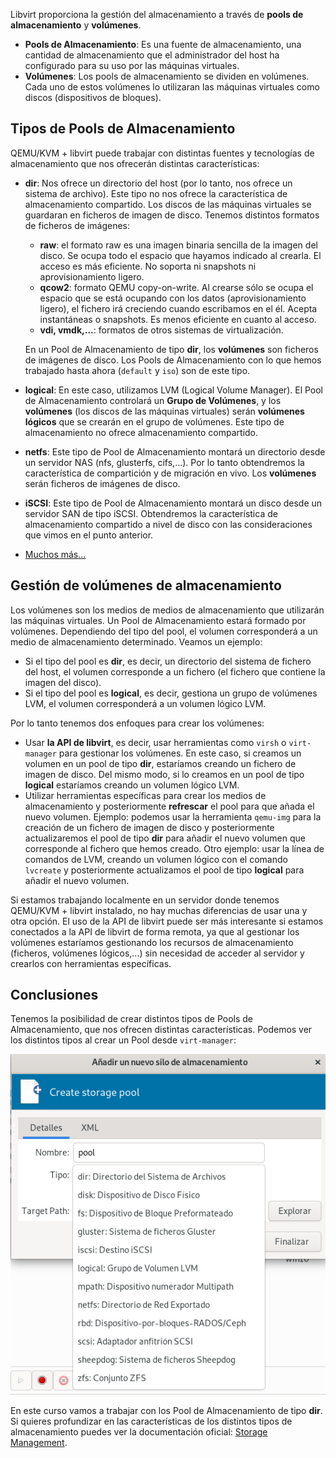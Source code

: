 Libvirt proporciona la gestión del almacenamiento a través de **pools de almacenamiento** y **volúmenes**.

* **Pools de Almacenamiento**: Es una fuente de almacenamiento, una cantidad de almacenamiento que el administrador del host ha configurado para su uso por las máquinas virtuales.
* **Volúmenes**: Los pools de almacenamiento se dividen en volúmenes. Cada uno de estos volúmenes lo utilizaran las máquinas virtuales como discos (dispositivos de bloques).

## Tipos de Pools de Almacenamiento

QEMU/KVM + libvirt puede trabajar con distintas fuentes y tecnologías de almacenamiento que nos ofrecerán distintas características:

* **dir**: Nos ofrece un directorio del host (por lo tanto, nos ofrece un sistema de archivo). Este tipo no nos ofrece la característica de almacenamiento compartido. Los discos de las máquinas virtuales se guardaran en ficheros de imagen de disco. Tenemos distintos formatos de ficheros de imágenes:
	* **raw**: el formato raw es una imagen binaria sencilla de la imagen del disco. Se ocupa todo el espacio que hayamos indicado al crearla. El acceso es más eficiente. No soporta ni snapshots ni aprovisionamiento ligero.
    * **qcow2**: formato QEMU copy-on-write. Al crearse sólo se ocupa el espacio que se está ocupando con los datos (aprovisionamiento ligero), el fichero irá creciendo cuando escribamos en el él. Acepta instantáneas o snapshots. Es menos eficiente en cuanto al acceso.
    * **vdi, vmdk,...**: formatos de otros sistemas de virtualización.

	En un Pool de Almacenamiento de tipo **dir**, los **volúmenes** son ficheros de imágenes de disco. Los Pools de Almacenamiento con lo que hemos trabajado hasta ahora (`default` y `iso`) son de este tipo.

* **logical**: En este caso, utilizamos LVM (Logical Volume Manager). El Pool de Almacenamiento controlará un **Grupo de Volúmenes**, y los **volúmenes** (los discos de las máquinas virtuales) serán **volúmenes lógicos** que se crearán en el grupo de volúmenes. Este tipo de almacenamiento no ofrece almacenamiento compartido.
* **netfs**: Este tipo de Pool de Almacenamiento montará un directorio desde un servidor NAS (nfs, glusterfs, cifs,...). Por lo tanto obtendremos la característica de compartición y de migración en vivo. Los **volúmenes** serán ficheros de imágenes de disco.
* **iSCSI**: Este tipo de Pool de Almacenamiento montará un disco desde un servidor SAN de tipo iSCSI. Obtendremos la característica de almacenamiento compartido a nivel de disco con las consideraciones que vimos en el punto anterior.
* [Muchos más...](https://libvirt.org/storage.html)

## Gestión de volúmenes de almacenamiento

Los volúmenes son los medios de medios de almacenamiento que utilizarán las máquinas virtuales. Un Pool de Almacenamiento estará formado por volúmenes. Dependiendo del tipo del pool, el volumen corresponderá a un medio de almacenamiento determinado. Veamos un ejemplo:

* Si el tipo del pool es **dir**, es decir, un directorio del sistema de fichero del host, el volumen corresponde a un fichero (el fichero que contiene la imagen del disco).
* Si el tipo del pool es **logical**, es decir, gestiona un grupo de volúmenes LVM, el volumen corresponderá a un volumen lógico LVM.

Por lo tanto tenemos dos enfoques para crear los volúmenes:

* Usar **la API de libvirt**, es decir, usar herramientas como `virsh` o `virt-manager` para gestionar los volúmenes. En este caso, si creamos un volumen en un pool de tipo **dir**, estaríamos creando un fichero de imagen de disco. Del mismo modo, si lo creamos en un pool de tipo **logical** estaríamos creando un volumen lógico LVM.
* Utilizar herramientas específicas para crear los medios de almacenamiento y posteriormente **refrescar** el pool para que añada el nuevo volumen. Ejemplo: podemos usar la herramienta `qemu-img` para la creación de un fichero de imagen de disco y posteriormente actualizaremos el pool de tipo **dir** para añadir el nuevo volumen que corresponde al fichero que hemos creado. Otro ejemplo: usar la línea de comandos de LVM, creando un volumen lógico con el comando `lvcreate` y posteriormente actualizamos el pool de tipo **logical** para añadir el nuevo volumen.

Si estamos trabajando localmente en un servidor donde tenemos QEMU/KVM + libvirt instalado, no hay muchas diferencias de usar una y otra opción. El uso de la API de libvirt puede ser más interesante si estamos conectados a la API de libvirt de forma remota, ya que al gestionar los volúmenes estaríamos gestionando los recursos de almacenamiento (ficheros, volúmenes lógicos,...) sin necesidad de acceder al servidor y crearlos con herramientas específicas.

## Conclusiones

Tenemos la posibilidad de crear distintos tipos de Pools de Almacenamiento, que nos ofrecen distintas características. Podemos ver los distintos tipos al crear un Pool desde `virt-manager`:

![pool](img/pool1.png)

En este curso vamos a trabajar con los Pool de Almacenamiento de tipo **dir**. Si quieres profundizar en las características de los distintos tipos de almacenamiento puedes ver la documentación oficial: [Storage Management](https://libvirt.org/storage.html).
